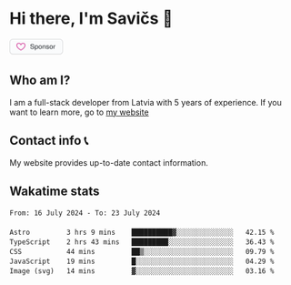 # Hi there, I'm Savičs 👋

<a href="https://github.com/sponsors/Exerra" title="Sponsor Exerra"><img src="/assets/sponsor.svg?sanitize=true" width="94" height="28" aria-hidden="true"></a>
    
## Who am I?
I am a full-stack developer from Latvia with 5 years of experience. If you want to learn more, go to [my website](https://exerra.xyz)

## Contact info 📞
My website provides up-to-date contact information.

## Wakatime stats

<!--
<a href="https://status.exerra.xyz" id="freshstatus-badge-root"
  data-banner-style="compact">
  <img src="https://public-api.freshstatus.io/v1/public/badge.svg/?badge=0b9b52df-6e1d-4d16-b836-5595b35bcef8" />
    </a>
-->

<!--START_SECTION:waka-->

```txt
From: 16 July 2024 - To: 23 July 2024

Astro         3 hrs 9 mins    ██████████▓░░░░░░░░░░░░░░   42.15 %
TypeScript    2 hrs 43 mins   █████████░░░░░░░░░░░░░░░░   36.43 %
CSS           44 mins         ██▒░░░░░░░░░░░░░░░░░░░░░░   09.79 %
JavaScript    19 mins         █░░░░░░░░░░░░░░░░░░░░░░░░   04.29 %
Image (svg)   14 mins         ▓░░░░░░░░░░░░░░░░░░░░░░░░   03.16 %
```

<!--END_SECTION:waka-->
    
<!--
![Exerra's Github profile statistics](https://github.stats.exerra.xyz/api?username=Exerra&show_icons=true&theme=buefy&include_all_commits=true&count_private=true)
![Exerra's language statistics](https://github.stats.exerra.xyz/api/top-langs/?username=Exerra&layout=compact)
-->
